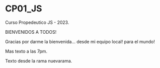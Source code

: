 # CP01_JS
Curso Propedeutico JS - 2023.

BIENVENIDOS A TODOS!

Gracias por darme la bienvenida... desde mi equipo local! para el mundo!

Mas texto a las 7pm.

Texto desde la rama nuevarama.